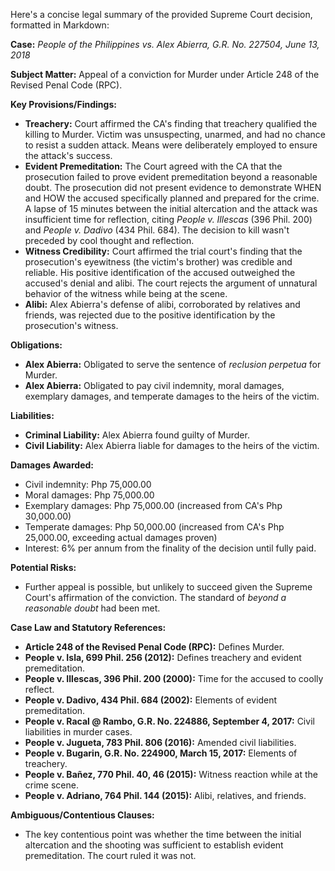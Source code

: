 Here's a concise legal summary of the provided Supreme Court decision, formatted in Markdown:

**Case:** *People of the Philippines vs. Alex Abierra, G.R. No. 227504, June 13, 2018*

**Subject Matter:** Appeal of a conviction for Murder under Article 248 of the Revised Penal Code (RPC).

**Key Provisions/Findings:**

*   **Treachery:**  Court affirmed the CA's finding that treachery qualified the killing to Murder.  Victim was unsuspecting, unarmed, and had no chance to resist a sudden attack. Means were deliberately employed to ensure the attack's success.
*   **Evident Premeditation:** The Court agreed with the CA that the prosecution failed to prove evident premeditation beyond a reasonable doubt. The prosecution did not present evidence to demonstrate WHEN and HOW the accused specifically planned and prepared for the crime.  A lapse of 15 minutes between the initial altercation and the attack was insufficient time for reflection, citing *People v. Illescas* (396 Phil. 200) and *People v. Dadivo* (434 Phil. 684).  The decision to kill wasn't preceded by cool thought and reflection.
*   **Witness Credibility:** Court affirmed the trial court's finding that the prosecution's eyewitness (the victim's brother) was credible and reliable. His positive identification of the accused outweighed the accused's denial and alibi. The court rejects the argument of unnatural behavior of the witness while being at the scene.
*   **Alibi:** Alex Abierra's defense of alibi, corroborated by relatives and friends, was rejected due to the positive identification by the prosecution's witness.

**Obligations:**

*   **Alex Abierra:** Obligated to serve the sentence of *reclusion perpetua* for Murder.
*   **Alex Abierra:** Obligated to pay civil indemnity, moral damages, exemplary damages, and temperate damages to the heirs of the victim.

**Liabilities:**

*   **Criminal Liability:** Alex Abierra found guilty of Murder.
*   **Civil Liability:** Alex Abierra liable for damages to the heirs of the victim.

**Damages Awarded:**

*   Civil indemnity: Php 75,000.00
*   Moral damages: Php 75,000.00
*   Exemplary damages: Php 75,000.00 (increased from CA's Php 30,000.00)
*   Temperate damages: Php 50,000.00 (increased from CA's Php 25,000.00, exceeding actual damages proven)
*   Interest: 6% per annum from the finality of the decision until fully paid.

**Potential Risks:**

*   Further appeal is possible, but unlikely to succeed given the Supreme Court's affirmation of the conviction. The standard of *beyond a reasonable doubt* had been met.

**Case Law and Statutory References:**

*   **Article 248 of the Revised Penal Code (RPC):** Defines Murder.
*   **People v. Isla, 699 Phil. 256 (2012):** Defines treachery and evident premeditation.
*   **People v. Illescas, 396 Phil. 200 (2000):** Time for the accused to coolly reflect.
*   **People v. Dadivo, 434 Phil. 684 (2002):** Elements of evident premeditation.
*   **People v. Racal @ Rambo, G.R. No. 224886, September 4, 2017:** Civil liabilities in murder cases.
*   **People v. Jugueta, 783 Phil. 806 (2016):** Amended civil liabilities.
*   **People v. Bugarin, G.R. No. 224900, March 15, 2017:** Elements of treachery.
*   **People v. Bañez, 770 Phil. 40, 46 (2015):** Witness reaction while at the crime scene.
*   **People v. Adriano, 764 Phil. 144 (2015):** Alibi, relatives, and friends.

**Ambiguous/Contentious Clauses:**

*   The key contentious point was whether the time between the initial altercation and the shooting was sufficient to establish evident premeditation. The court ruled it was not.
